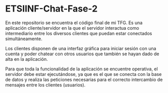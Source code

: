 # ETSIINF-Chat-Fase-2

En este repositorio se encuentra el código final de mi TFG. Es una aplicación cliente/servidor en la que el servidor interactua como intermediario
entre los diversos clientes que puedan estar conectados simultáneamente.

Los clientes disponen de una interfaz gráfica para iniciar sesión con una cuenta y poder chatear con otros usuarios que también se hayan dado de alta en la aplicación.

Para que toda la funcionalidad de la aplicación se encuentre operativa, el servidor debe estar ejecutándose, ya que es el que se conecta con la base de datos y realiza
las peticiones necesarias para el correcto intercambio de mensajes entre los clientes (usuarios).

